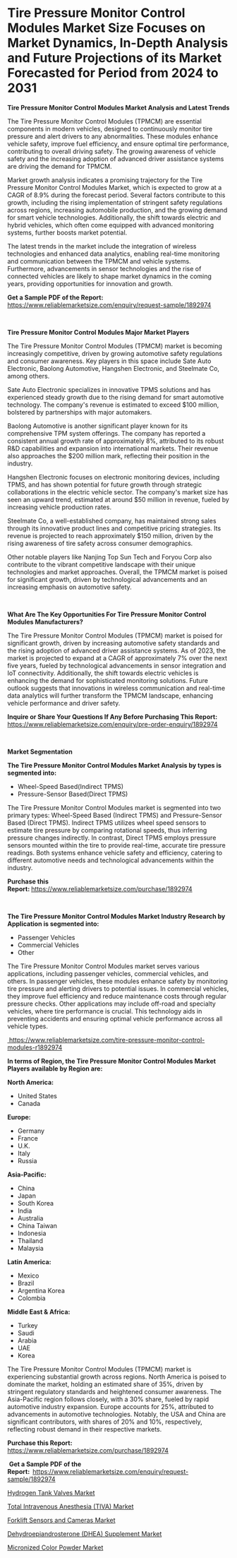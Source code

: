 <p><h1>Tire Pressure Monitor Control Modules Market Size Focuses on Market Dynamics, In-Depth Analysis and Future Projections of its Market Forecasted for Period from 2024 to 2031</h1></p><p><strong>Tire Pressure Monitor Control Modules Market Analysis and Latest Trends</strong></p>
<p><p>The Tire Pressure Monitor Control Modules (TPMCM) are essential components in modern vehicles, designed to continuously monitor tire pressure and alert drivers to any abnormalities. These modules enhance vehicle safety, improve fuel efficiency, and ensure optimal tire performance, contributing to overall driving safety. The growing awareness of vehicle safety and the increasing adoption of advanced driver assistance systems are driving the demand for TPMCM.</p><p>Market growth analysis indicates a promising trajectory for the Tire Pressure Monitor Control Modules Market, which is expected to grow at a CAGR of 8.9% during the forecast period. Several factors contribute to this growth, including the rising implementation of stringent safety regulations across regions, increasing automobile production, and the growing demand for smart vehicle technologies. Additionally, the shift towards electric and hybrid vehicles, which often come equipped with advanced monitoring systems, further boosts market potential. </p><p>The latest trends in the market include the integration of wireless technologies and enhanced data analytics, enabling real-time monitoring and communication between the TPMCM and vehicle systems. Furthermore, advancements in sensor technologies and the rise of connected vehicles are likely to shape market dynamics in the coming years, providing opportunities for innovation and growth.</p></p>
<p><strong>Get a Sample PDF of the Report:&nbsp;</strong> <a href="https://www.reliablemarketsize.com/enquiry/request-sample/1892974?utm_campaign=1591&utm_medium=2&utm_source=Github&utm_content=ia&utm_term=24102024&utm_id=tire-pressure-monitor-control-modules">https://www.reliablemarketsize.com/enquiry/request-sample/1892974</a></p>
<p>&nbsp;</p>
<p><strong>Tire Pressure Monitor Control Modules Major Market Players</strong></p>
<p><p>The Tire Pressure Monitor Control Modules (TPMCM) market is becoming increasingly competitive, driven by growing automotive safety regulations and consumer awareness. Key players in this space include Sate Auto Electronic, Baolong Automotive, Hangshen Electronic, and Steelmate Co, among others. </p><p>Sate Auto Electronic specializes in innovative TPMS solutions and has experienced steady growth due to the rising demand for smart automotive technology. The company's revenue is estimated to exceed $100 million, bolstered by partnerships with major automakers.</p><p>Baolong Automotive is another significant player known for its comprehensive TPM system offerings. The company has reported a consistent annual growth rate of approximately 8%, attributed to its robust R&D capabilities and expansion into international markets. Their revenue also approaches the $200 million mark, reflecting their position in the industry.</p><p>Hangshen Electronic focuses on electronic monitoring devices, including TPMS, and has shown potential for future growth through strategic collaborations in the electric vehicle sector. The company's market size has seen an upward trend, estimated at around $50 million in revenue, fueled by increasing vehicle production rates.</p><p>Steelmate Co, a well-established company, has maintained strong sales through its innovative product lines and competitive pricing strategies. Its revenue is projected to reach approximately $150 million, driven by the rising awareness of tire safety across consumer demographics.</p><p>Other notable players like Nanjing Top Sun Tech and Foryou Corp also contribute to the vibrant competitive landscape with their unique technologies and market approaches. Overall, the TPMCM market is poised for significant growth, driven by technological advancements and an increasing emphasis on automotive safety.</p></p>
<p>&nbsp;</p>
<p><strong>What Are The Key Opportunities For Tire Pressure Monitor Control Modules Manufacturers?</strong></p>
<p><p>The Tire Pressure Monitor Control Modules (TPMCM) market is poised for significant growth, driven by increasing automotive safety standards and the rising adoption of advanced driver assistance systems. As of 2023, the market is projected to expand at a CAGR of approximately 7% over the next five years, fueled by technological advancements in sensor integration and IoT connectivity. Additionally, the shift towards electric vehicles is enhancing the demand for sophisticated monitoring solutions. Future outlook suggests that innovations in wireless communication and real-time data analytics will further transform the TPMCM landscape, enhancing vehicle performance and driver safety.</p></p>
<p><strong>Inquire or Share Your Questions If Any Before Purchasing This Report:</strong> <a href="https://www.reliablemarketsize.com/enquiry/pre-order-enquiry/1892974?utm_campaign=1591&utm_medium=2&utm_source=Github&utm_content=ia&utm_term=24102024&utm_id=tire-pressure-monitor-control-modules">https://www.reliablemarketsize.com/enquiry/pre-order-enquiry/1892974</a></p>
<p>&nbsp;</p>
<p><strong>Market Segmentation</strong></p>
<p><strong>The Tire Pressure Monitor Control Modules Market Analysis by types is segmented into:</strong></p>
<p><ul><li>Wheel-Speed Based(Indirect TPMS)</li><li>Pressure-Sensor Based(Direct TPMS)</li></ul></p>
<p><p>The Tire Pressure Monitor Control Modules market is segmented into two primary types: Wheel-Speed Based (Indirect TPMS) and Pressure-Sensor Based (Direct TPMS). Indirect TPMS utilizes wheel speed sensors to estimate tire pressure by comparing rotational speeds, thus inferring pressure changes indirectly. In contrast, Direct TPMS employs pressure sensors mounted within the tire to provide real-time, accurate tire pressure readings. Both systems enhance vehicle safety and efficiency, catering to different automotive needs and technological advancements within the industry.</p></p>
<p><strong>Purchase this Report:&nbsp;</strong><a href="https://www.reliablemarketsize.com/purchase/1892974?utm_campaign=1591&utm_medium=2&utm_source=Github&utm_content=ia&utm_term=24102024&utm_id=tire-pressure-monitor-control-modules">https://www.reliablemarketsize.com/purchase/1892974</a></p>
<p>&nbsp;</p>
<p><strong>The Tire Pressure Monitor Control Modules Market Industry Research by Application is segmented into:</strong></p>
<p><ul><li>Passenger Vehicles</li><li>Commercial Vehicles</li><li>Other</li></ul></p>
<p><p>The Tire Pressure Monitor Control Modules market serves various applications, including passenger vehicles, commercial vehicles, and others. In passenger vehicles, these modules enhance safety by monitoring tire pressure and alerting drivers to potential issues. In commercial vehicles, they improve fuel efficiency and reduce maintenance costs through regular pressure checks. Other applications may include off-road and specialty vehicles, where tire performance is crucial. This technology aids in preventing accidents and ensuring optimal vehicle performance across all vehicle types.</p></p>
<p><a href="https://www.reliablemarketsize.com/tire-pressure-monitor-control-modules-r1892974?utm_campaign=1591&utm_medium=2&utm_source=Github&utm_content=ia&utm_term=24102024&utm_id=tire-pressure-monitor-control-modules">&nbsp;https://www.reliablemarketsize.com/tire-pressure-monitor-control-modules-r1892974</a></p>
<p><strong>In terms of Region, the Tire Pressure Monitor Control Modules Market Players available by Region are:</strong></p>
<p>
    <p> <strong> North America: </strong>
        <ul>
            <li>United States</li>
            <li>Canada</li>
        </ul>
        </p> 
    <p> <strong> Europe: </strong>
        <ul>
            <li>Germany</li>
            <li>France</li>
            <li>U.K.</li>
            <li>Italy</li>
            <li>Russia</li>
        </ul>
        </p> 
    <p> <strong> Asia-Pacific: </strong>
        <ul>
            <li>China</li>
            <li>Japan</li>
            <li>South Korea</li>
            <li>India</li>
            <li>Australia</li>
            <li>China Taiwan</li>
            <li>Indonesia</li>
            <li>Thailand</li>
            <li>Malaysia</li>
        </ul>
        </p> 
    <p> <strong> Latin America: </strong>
        <ul>
            <li>Mexico</li>
            <li>Brazil</li>
            <li>Argentina Korea</li>
            <li>Colombia</li>
        </ul>
        </p> 
    <p> <strong> Middle East & Africa: </strong>
        <ul>
            <li>Turkey</li>
            <li>Saudi</li>
            <li>Arabia</li>
            <li>UAE</li>
            <li>Korea</li>
        </ul>
    </p>
    </p>
<p><p>The Tire Pressure Monitor Control Modules (TPMCM) market is experiencing substantial growth across regions. North America is poised to dominate the market, holding an estimated share of 35%, driven by stringent regulatory standards and heightened consumer awareness. The Asia-Pacific region follows closely, with a 30% share, fueled by rapid automotive industry expansion. Europe accounts for 25%, attributed to advancements in automotive technologies. Notably, the USA and China are significant contributors, with shares of 20% and 10%, respectively, reflecting robust demand in their respective markets.</p></p>
<p><strong>Purchase this Report: </strong><a href="https://www.reliablemarketsize.com/purchase/1892974?utm_campaign=1591&utm_medium=2&utm_source=Github&utm_content=ia&utm_term=24102024&utm_id=tire-pressure-monitor-control-modules">https://www.reliablemarketsize.com/purchase/1892974</a></p>
<p>&nbsp;<strong>Get a Sample PDF of the Report:&nbsp;&nbsp;</strong><a href="https://www.reliablemarketsize.com/enquiry/request-sample/1892974?utm_campaign=1591&utm_medium=2&utm_source=Github&utm_content=ia&utm_term=24102024&utm_id=tire-pressure-monitor-control-modules">https://www.reliablemarketsize.com/enquiry/request-sample/1892974</a></p>
<p><strong></strong></p>
<p><p><a href="https://www.linkedin.com/pulse/hydrogen-tank-valves-market-global-regional-analysis-focus-sezre?utm_campaign=1591&utm_medium=2&utm_source=Github&utm_content=ia&utm_term=24102024&utm_id=tire-pressure-monitor-control-modules">Hydrogen Tank Valves Market</a></p><p><a href="https://www.linkedin.com/pulse/charting-future-comprehensive-analysis-global-total-intravenous-pdiac?utm_campaign=1591&utm_medium=2&utm_source=Github&utm_content=ia&utm_term=24102024&utm_id=tire-pressure-monitor-control-modules">Total Intravenous Anesthesia (TIVA) Market</a></p><p><a href="https://www.linkedin.com/pulse/unlocking-growth-potential-strategic-analysis-forklift-hzxcc?utm_campaign=1591&utm_medium=2&utm_source=Github&utm_content=ia&utm_term=24102024&utm_id=tire-pressure-monitor-control-modules">Forklift Sensors and Cameras Market</a></p><p><a href="https://www.linkedin.com/pulse/in-depth-analysis-global-dehydroepiandrosterone-dhea-supplement-4aa4c?utm_campaign=1591&utm_medium=2&utm_source=Github&utm_content=ia&utm_term=24102024&utm_id=tire-pressure-monitor-control-modules">Dehydroepiandrosterone (DHEA) Supplement Market</a></p><p><a href="https://www.linkedin.com/pulse/micronized-color-powder-market-essentials-key-players-demand-oy10f?utm_campaign=1591&utm_medium=2&utm_source=Github&utm_content=ia&utm_term=24102024&utm_id=tire-pressure-monitor-control-modules">Micronized Color Powder Market</a></p></p>